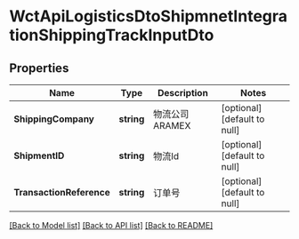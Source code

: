 # WctApiLogisticsDtoShipmnetIntegrationShippingTrackInputDto

## Properties
Name | Type | Description | Notes
------------ | ------------- | ------------- | -------------
**ShippingCompany** | **string** | 物流公司  ARAMEX | [optional] [default to null]
**ShipmentID** | **string** | 物流Id | [optional] [default to null]
**TransactionReference** | **string** | 订单号 | [optional] [default to null]

[[Back to Model list]](../README.md#documentation-for-models) [[Back to API list]](../README.md#documentation-for-api-endpoints) [[Back to README]](../README.md)

